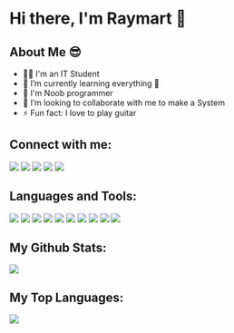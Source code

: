 # **Hi there, I'm Raymart** 👋


## **About Me** 😎
- 👨‍🎓 I'm an IT Student
- 🌱 I’m currently learning everything 🤣
- 🔰 I'm Noob programmer
- 👯 I’m looking to collaborate with me to make a System
- ⚡ Fun fact: I love to play guitar 

## **Connect with me**:
[![](https://img.shields.io/badge/Facebook-1877F2?style=for-the-badge&logo=facebook&logoColor=white)](https://www.facebook.com/Q77Ga)
[![](https://img.shields.io/badge/Instagram-E4405F?style=for-the-badge&logo=instagram&logoColor=white)](https://www.instagram.com/rymrtpgg)
[![](https://img.shields.io/badge/Twitter-1DA1F2?style=for-the-badge&logo=twitter&logoColor=white)](https://www.twitter.com/rymrtpgg)
[![](https://img.shields.io/badge/GitHub-100000?style=for-the-badge&logo=github&logoColor=white)](https://www.github.com/rymrtpgg)
[![](https://img.shields.io/badge/GitLab-330F63?style=for-the-badge&logo=gitlab&logoColor=white)](https://www.gitlab.com/rymrtpgg)

## **Languages and Tools**:
![](https://img.shields.io/badge/HTML5-E34F26?style=for-the-badge&logo=html5&logoColor=white)
![](https://img.shields.io/badge/CSS3-1572B6?style=for-the-badge&logo=css3&logoColor=white)
![](	https://img.shields.io/badge/JavaScript-F7DF1E?style=for-the-badge&logo=javascript&logoColor=black)
![](		https://img.shields.io/badge/C%2B%2B-00599C?style=for-the-badge&logo=c%2B%2B&logoColor=white)
![](		https://img.shields.io/badge/PHP-777BB4?style=for-the-badge&logo=php&logoColor=white)
![](https://img.shields.io/badge/Bootstrap-563D7C?style=for-the-badge&logo=bootstrap&logoColor=white)
![](	https://img.shields.io/badge/Windows-0078D6?style=for-the-badge&logo=windows&logoColor=white)
![](	https://img.shields.io/badge/Ubuntu-E95420?style=for-the-badge&logo=ubuntu&logoColor=white)
![](	https://img.shields.io/badge/Linux_Mint-87CF3E?style=for-the-badge&logo=linux-mint&logoColor=white)
![](	https://img.shields.io/badge/Tails%20-56347C?&style=for-the-badge&logo=tails&logoColor=white)



## **My Github Stats**:
<img src="	https://github-readme-stats.vercel.app/api?username=rymrtpgg&theme=blue-green">

## **My Top Languages**:
<img src="https://github-readme-stats.vercel.app/api/top-langs/?username=rymrtpgg&theme=blue-green">

